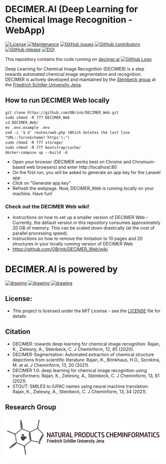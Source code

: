 # DECIMER.AI (Deep Learning for Chemical Image Recognition - WebApp)

[![License](https://img.shields.io/badge/License-MIT%202.0-blue.svg)](https://opensource.org/licenses/MIT)
[![Maintenance](https://img.shields.io/badge/Maintained%3F-yes-blue.svg)](https://GitHub.com/OBrink/DECIMER_Web/graphs/commit-activity)
[![GitHub issues](https://img.shields.io/github/issues/OBrink/DECIMER_Web.svg)](https://GitHub.com/OBrink/DECIMER_Web/issues/)
[![GitHub contributors](https://img.shields.io/github/contributors/OBrink/DECIMER_Web.svg)](https://GitHub.com/OBrink/DECIMER_Web/graphs/contributors/)
[![GitHub release](https://img.shields.io/github/release/OBrink/DECIMER_Web.svg)](https://GitHub.com/OBrink/DECIMER_Web/releases/)
[![DOI](https://zenodo.org/badge/486488537.svg)](https://zenodo.org/badge/latestdoi/486488537)

This repository contains the code running on [decimer.ai](https://decimer.ai)
[![GitHub Logo](https://github.com/Kohulan/DECIMER-Image-to-SMILES/raw/master/assets/DECIMER.gif)](https://decimer.ai)

Deep Learning for Chemical Image Recognition (DECIMER) is a step towards automated chemical image segmentation and recognition. DECIMER is actively developed and maintained by the [Steinbeck group](https://cheminf.uni-jena.de/) at the [Friedrich Schiller University Jena](https://www.uni-jena.de/).

## How to run DECIMER Web locally
```shell
git clone https://github.com/OBrink/DECIMER_Web.git
sudo chmod -R 777 DECIMER_Web
cd DECIMER_Web/
mv .env.example .env
sed -i '$ d' routes/web.php (Which deletes the last line "URL::forceScheme('https');")
sudo chmod -R 777 storage/
sudo chmod -R 777 bootstrap/cache/
docker-compose up --build -d
```
- Open your browser (DECIMER works best on Chrome and Chromium-based web browsers) and enter http://localhost:80
- On the first run, you will be asked to generate an app key for the Laravel app
- Click on "Generate app key"
- Refresh the webpage. Now, DECIMER_Web is running locally on your machine. Have fun!

### Check out the DECIMER Web wiki!
- Instructions on how to set up a smaller version of DECIMER Web - Currently, the default version in this repository consumes approximately 20 GB of memory. This can be scaled down drastically (at the cost of parallel processing speed).
- Instructions on how to remove the limitation to 10 pages and 20 structures in your locally running version of DECIMER Web
- https://github.com/OBrink/DECIMER_Web/wiki


# DECIMER.AI is powered by
[<img src="https://raw.githubusercontent.com/OBrink/DECIMER_Web/main/logos/DECIMER_Segmentation_logo.png" alt="drawing" width="250"/>](https://github.com/Kohulan/DECIMER-Image-Segmentation)
[<img src="https://raw.githubusercontent.com/OBrink/DECIMER_Web/main/logos//STOUT_logo.png" alt="drawing" width="250"/>](https://github.com/Kohulan/Smiles-TO-iUpac-Translator)
[<img src="https://raw.githubusercontent.com/OBrink/DECIMER_Web/main/logos//DECIMER_Transformer_logo.png" alt="drawing" width="250"/>](https://github.com/Kohulan/DECIMER-Image_Transformer)

## License:
- This project is licensed under the MIT License - see the [LICENSE](https://raw.githubusercontent.com/Kohulan/DECIMER-Image_Transformer/master/LICENSE?token=AHKLIF3EULMCUKCFUHIPBMDARSMDO) file for details

## Citation

- DECIMER: towards deep learning for chemical image recognition: Rajan, K., Zielesny, A., Steinbeck, C. J Cheminform, 12, 65 (2020).
- DECIMER-Segmentation: Automated extraction of chemical structure depictions from scientific literature: Rajan, K., Brinkhaus, H.O., Sorokina, M. et al. J Cheminform, 13, 20 (2021).
- DECIMER 1.0: deep learning for chemical image recognition using transformers: Rajan, K., Zielesny, A., Steinbeck, C. J Cheminform, 13, 61 (2021).
- STOUT: SMILES to IUPAC names using neural machine translation: Rajan, K., Zielesny, A., Steinbeck, C. J Cheminform, 13, 34 (2021).


## Research Group
[![GitHub Logo](https://github.com/Kohulan/DECIMER-Image-to-SMILES/blob/master/assets/CheminfGit.png)](https://cheminf.uni-jena.de)

